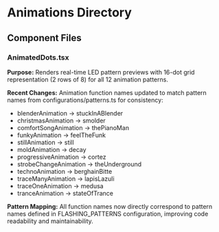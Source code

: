 # Animations Directory
## Component Files
### AnimatedDots.tsx
**Purpose:** Renders real-time LED pattern previews with 16-dot grid representation (2 rows of 8) for all 12 animation patterns.

**Recent Changes:** Animation function names updated to match pattern names from configurations/patterns.ts for consistency:
- blenderAnimation → stuckInABlender
- christmasAnimation → smolder
- comfortSongAnimation → thePianoMan
- funkyAnimation → feelTheFunk
- stillAnimation → still
- moldAnimation → decay
- progressiveAnimation → cortez
- strobeChangeAnimation → theUnderground
- technoAnimation → berghainBitte
- traceManyAnimation → lapisLazuli
- traceOneAnimation → medusa
- tranceAnimation → stateOfTrance

**Pattern Mapping:** All function names now directly correspond to pattern names defined in FLASHING_PATTERNS configuration, improving code readability and maintainability.

